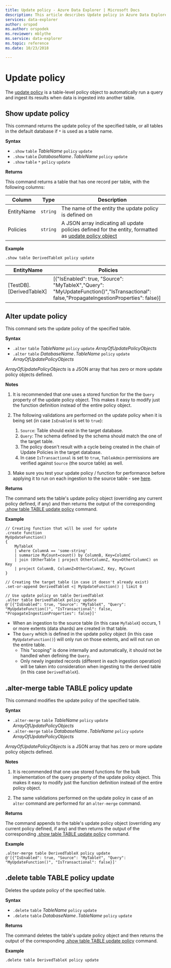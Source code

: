 ```yaml
---
title: Update policy - Azure Data Explorer | Microsoft Docs
description: This article describes Update policy in Azure Data Explorer.
services: data-explorer
author: orspod
ms.author: orspodek
ms.reviewer: mblythe
ms.service: data-explorer
ms.topic: reference
ms.date: 10/23/2018

---
```

# Update policy

The [update policy](../concepts/updatepolicy.md)
is a table-level policy object to automatically
run a query and ingest its results when data is ingested into another table.

## Show update policy

This command returns the update policy of the specified table,
or all tables in the default database if `*` is used as a table name.

**Syntax**

* `.show` `table` *TableName* `policy` `update`
* `.show` `table` *DatabaseName*`.`*TableName* `policy` `update`
* `.show` `table` `*` `policy` `update`

**Returns**

This command returns a table that has one record per table,
with the following columns:

|Column    |Type    |Description                                                                                                                                                           |
|----------|--------|----------------------------------------------------------------------------------------------------------------------------------------------------------------------|
|EntityName|`string`|The name of the entity the update policy is defined on                                                                                                                |
|Policies  |`string`|A JSON array indicating all update policies defined for the entity, formatted as [update policy object](../concepts/updatepolicy.md#the-update-policy-object)|

**Example**

```kusto
.show table DerivedTableX policy update 
```

|EntityName        |Policies                                                                                                                                    |
|------------------|--------------------------------------------------------------------------------------------------------------------------------------------|
|[TestDB].[DerivedTableX]|[{"IsEnabled": true, "Source": "MyTableX","Query": "MyUpdateFunction()","IsTransactional": false,"PropagateIngestionProperties": false}]|

## Alter update policy

This command sets the update policy of the specified table.

**Syntax**

* `.alter` `table` *TableName* `policy` `update` *ArrayOfUpdatePolicyObjects*
* `.alter` `table` *DatabaseName*`.`*TableName* `policy` `update` *ArrayOfUpdatePolicyObjects*

*ArrayOfUpdatePolicyObjects* is a JSON array that has zero or more update policy objects defined.

**Notes**

1. It is recommended that one uses a stored function for the the `Query` property of the update policy object.
   This makes it easy to modify just the function definition instead of the entire policy object.

2. The following validations are performed on the update policy when it is being set (in case `IsEnabled` is set to `true`):
    1. `Source`: Table should exist in the target database.
    2. `Query`: The schema defined by the schema should match the one of the target table.
    3. The policy doesn't result with a cycle being created in the chain of Update Policies in the target database.
    4. In case `IsTransactional` is set to `true`, `TableAdmin` permissions are verified against `Source` (the source table) as well.
  
3. Make sure you test your update policy / function for performance before applying it to run on each ingestion to the source table -
   see [here](../concepts/updatepolicy.md#testing-an-update-policys-performance-impact).

**Returns**

The command sets the table's update policy object (overriding any current
policy defined, if any) and then returns the output of the corresponding [.show table TABLE update policy](#show-update-policy)
command.

**Example**

```kusto
// Creating function that will be used for update
.create function 
MyUpdateFunction()
{
    MyTableX
    | where ColumnA == 'some-string'
    | summarize MyCount=count() by ColumnB, Key=ColumnC
    | join (OtherTable | project OtherColumnZ, Key=OtherColumnC) on Key
    | project ColumnB, ColumnZ=OtherColumnZ, Key, MyCount
}

// Creating the target table (in case it doesn't already exist)
.set-or-append DerivedTableX <| MyUpdateFunction() | limit 0

// Use update policy on table DerivedTableX
.alter table DerivedTableX policy update
@'[{"IsEnabled": true, "Source": "MyTableX", "Query": "MyUpdateFunction()", "IsTransactional": false, "PropagateIngestionProperties": false}]'
```

- When an ingestion to the source table (in this case `MyTableX`) occurs, 1 or more extents (data shards) are created in that table.
- The `Query` which is defined in the update policy object (in this case `MyUpdateFunction()`) will only run on those extents, and will not run on the entire table.
  - This "scoping" is done internally and automatically, it should not be handled when defining the `Query`.
  - Only newly ingested records (different in each ingestion operation) will be taken into consideration when ingesting to the derived table (in this case `DerivedTableX`).


## .alter-merge table TABLE policy update

This command modifies the update policy of the specified table.

**Syntax**

* `.alter-merge` `table` *TableName* `policy` `update` *ArrayOfUpdatePolicyObjects*
* `.alter-merge` `table` *DatabaseName*`.`*TableName* `policy` `update` *ArrayOfUpdatePolicyObjects*

*ArrayOfUpdatePolicyObjects* is a JSON array that has zero or more update policy objects defined.

**Notes**

1. It is recommended that one use stored functions for the bulk implementation
   of the query property of the update policy object. This makes it easy to
   modify just the function definition instead of the entire policy object.

2. The same validations performed on the update policy in case of an `alter` command are performed for an `alter-merge` command.

**Returns**

The command appends to the table's update policy object (overriding any current
policy defined, if any) and then returns the output of the corresponding [.show table TABLE update policy](#show-update-policy)
command.

**Example**

```kusto
.alter-merge table DerivedTableX policy update 
@'[{"IsEnabled": true, "Source": "MyTableY", "Query": "MyUpdateFunction()", "IsTransactional": false}]'  
``` 

## .delete table TABLE policy update

Deletes the update policy of the specified table.

**Syntax**

* `.delete` `table` *TableName* `policy` `update`
* `.delete` `table` *DatabaseName*`.`*TableName* `policy` `update`

**Returns**

The command deletes the table's update policy object and then returns 
the output of the corresponding [.show table TABLE update policy](#show-update-policy)
command.

**Example**

```kusto
.delete table DerivedTableX policy update 
```